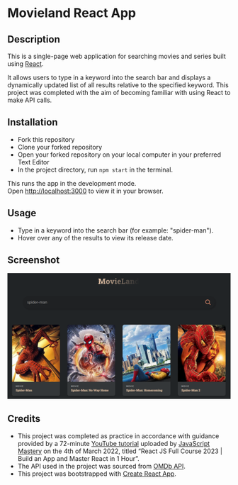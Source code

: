 # Movieland React App

## Description

This is a single-page web application for searching movies and series built using [React](https://react.dev/). 

It allows users to type in a keyword into the search bar and displays a dynamically updated list of all results relative to the specified keyword. This project was completed with the aim of becoming familiar with using React to make API calls. 

## Installation

- Fork this repository
- Clone your forked repository
- Open your forked repository on your local computer in your preferred Text Editor
- In the project directory, run `npm start` in the terminal. 

This runs the app in the development mode.\
Open [http://localhost:3000](http://localhost:3000) to view it in your browser.

## Usage

- Type in a keyword into the search bar (for example: "spider-man").
- Hover over any of the results to view its release date. 

## Screenshot

![Screenshot of results for "spider-man" as keyword](assets/images/screenshot.png)

## Credits

- This project was completed as practice in accordance with guidance provided by a 72-minute [YouTube tutorial](https://youtu.be/b9eMGE7QtTk) uploaded by [JavaScript Mastery](https://www.youtube.com/@javascriptmastery) on the 4th of March 2022, titled “React JS Full Course 2023 | Build an App and Master React in 1 Hour”. 
- The API used in the project was sourced from [OMDb API](http://www.omdbapi.com).
- This project was bootstrapped with [Create React App](https://github.com/facebook/create-react-app).

